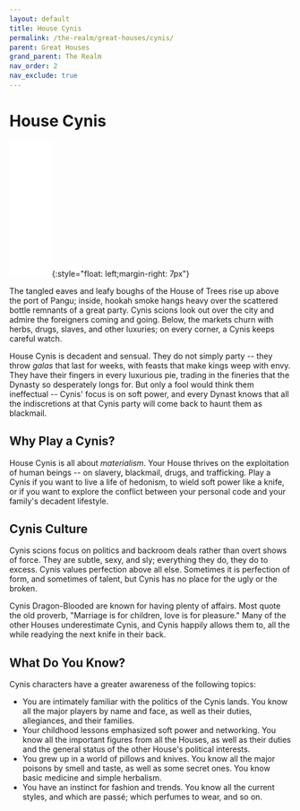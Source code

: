 ```yaml
---
layout: default
title: House Cynis
permalink: /the-realm/great-houses/cynis/
parent: Great Houses
grand_parent: The Realm
nav_order: 2
nav_exclude: true
---
```


# House Cynis

![Cynis Mon](./../../../assets/house_mons/cynis.png){:style="float: left;margin-right: 7px"}

The tangled eaves and leafy boughs of the House of Trees rise up above the port
of Pangu; inside, hookah smoke hangs heavy over the scattered bottle remnants of
a great party. Cynis scions look out over the city and admire the foreigners
coming and going. Below, the markets churn with herbs, drugs, slaves, and other
luxuries; on every corner, a Cynis keeps careful watch.

House Cynis is decadent and sensual. They do not simply party -- they throw
_galas_ that last for weeks, with feasts that make kings weep with envy. They
have their fingers in every luxurious pie, trading in the fineries that the
Dynasty so desperately longs for. But only a fool would think them ineffectual
-- Cynis' focus is on soft power, and every Dynast knows that all the
indiscretions at that Cynis party will come back to haunt them as blackmail.

## Why Play a Cynis?

House Cynis is all about _materialism_. Your House thrives on the exploitation
of human beings -- on slavery, blackmail, drugs, and trafficking. Play a Cynis
if you want to live a life of hedonism, to wield soft power like a knife, or
if you want to explore the conflict between your personal code and your family's
decadent lifestyle.

## Cynis Culture

Cynis scions focus on politics and backroom deals rather than overt shows of
force. They are subtle, sexy, and sly; everything they do, they do to excess.
Cynis values perfection above all else. Sometimes it is perfection of form, and
sometimes of talent, but Cynis has no place for the ugly or the broken.

Cynis Dragon-Blooded are known for having plenty of affairs. Most quote the old
proverb, "Marriage is for children, love is for pleasure." Many of the other
Houses underestimate Cynis, and Cynis happily allows them to, all the while
readying the next knife in their back.

## What Do You Know?

Cynis characters have a greater awareness of the following topics:

- You are intimately familiar with the politics of the Cynis lands. You know all
  the major players by name and face, as well as their duties, allegiances,
  and their families.
- Your childhood lessons emphasized soft power and networking. You know all the
  important figures from all the Houses, as well as their duties and the general
  status of the other House's political interests.
- You grew up in a world of pillows and knives. You know all the major poisons
  by smell and taste, as well as some secret ones. You know basic medicine and
  simple herbalism.
- You have an instinct for fashion and trends. You know all the current styles,
  and which are passé; which perfumes to wear, and so on.
